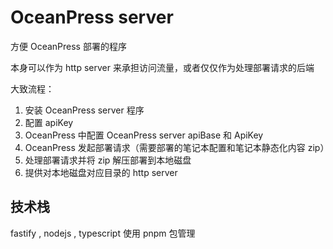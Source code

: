 # OceanPress server

方便 OceanPress 部署的程序

本身可以作为 http server 来承担访问流量，或者仅仅作为处理部署请求的后端

大致流程：

1. 安装 OceanPress server 程序
2. 配置 apiKey
3. OceanPress 中配置 OceanPress server apiBase 和 ApiKey
4. OceanPress 发起部署请求（需要部署的笔记本配置和笔记本静态化内容 zip）
5. 处理部署请求并将 zip 解压部署到本地磁盘
6. 提供对本地磁盘对应目录的 http server

## 技术栈

fastify , nodejs , typescript
使用 pnpm 包管理